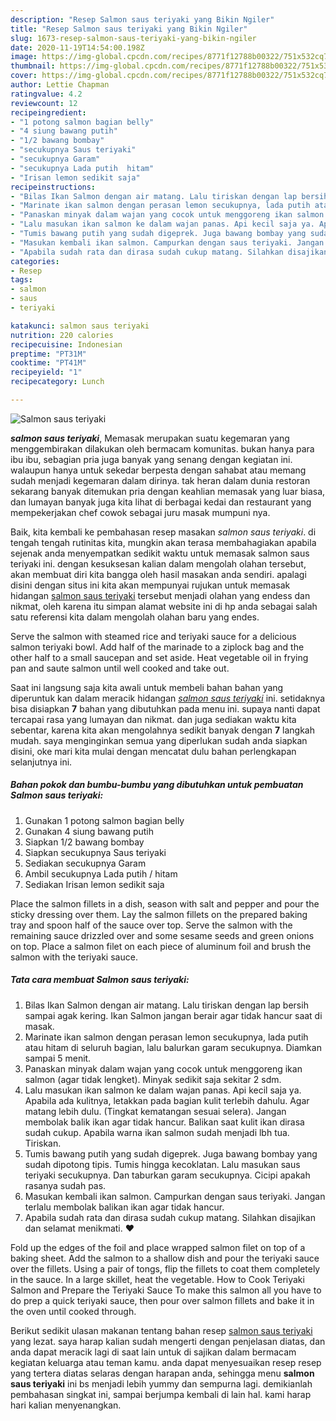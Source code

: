 ```yaml
---
description: "Resep Salmon saus teriyaki yang Bikin Ngiler"
title: "Resep Salmon saus teriyaki yang Bikin Ngiler"
slug: 1673-resep-salmon-saus-teriyaki-yang-bikin-ngiler
date: 2020-11-19T14:54:00.198Z
image: https://img-global.cpcdn.com/recipes/8771f12788b00322/751x532cq70/salmon-saus-teriyaki-foto-resep-utama.jpg
thumbnail: https://img-global.cpcdn.com/recipes/8771f12788b00322/751x532cq70/salmon-saus-teriyaki-foto-resep-utama.jpg
cover: https://img-global.cpcdn.com/recipes/8771f12788b00322/751x532cq70/salmon-saus-teriyaki-foto-resep-utama.jpg
author: Lettie Chapman
ratingvalue: 4.2
reviewcount: 12
recipeingredient:
- "1 potong salmon bagian belly"
- "4 siung bawang putih"
- "1/2 bawang bombay"
- "secukupnya Saus teriyaki"
- "secukupnya Garam"
- "secukupnya Lada putih  hitam"
- "Irisan lemon sedikit saja"
recipeinstructions:
- "Bilas Ikan Salmon dengan air matang. Lalu tiriskan dengan lap bersih sampai agak kering. Ikan Salmon jangan berair agar tidak hancur saat di masak."
- "Marinate ikan salmon dengan perasan lemon secukupnya, lada putih atau hitam di seluruh bagian, lalu balurkan garam secukupnya. Diamkan sampai 5 menit."
- "Panaskan minyak dalam wajan yang cocok untuk menggoreng ikan salmon (agar tidak lengket). Minyak sedikit saja sekitar 2 sdm."
- "Lalu masukan ikan salmon ke dalam wajan panas. Api kecil saja ya. Apabila ada kulitnya, letakkan pada bagian kulit terlebih dahulu. Agar matang lebih dulu. (Tingkat kematangan sesuai selera). Jangan membolak balik ikan agar tidak hancur. Balikan saat kulit ikan dirasa sudah cukup. Apabila warna ikan salmon sudah menjadi lbh tua. Tiriskan."
- "Tumis bawang putih yang sudah digeprek. Juga bawang bombay yang sudah dipotong tipis. Tumis hingga kecoklatan. Lalu masukan saus teriyaki secukupnya. Dan taburkan garam secukupnya. Cicipi apakah rasanya sudah pas."
- "Masukan kembali ikan salmon. Campurkan dengan saus teriyaki. Jangan terlalu membolak balikan ikan agar tidak hancur."
- "Apabila sudah rata dan dirasa sudah cukup matang. Silahkan disajikan dan selamat menikmati. ❤"
categories:
- Resep
tags:
- salmon
- saus
- teriyaki

katakunci: salmon saus teriyaki 
nutrition: 220 calories
recipecuisine: Indonesian
preptime: "PT31M"
cooktime: "PT41M"
recipeyield: "1"
recipecategory: Lunch

---
```



![Salmon saus teriyaki](https://img-global.cpcdn.com/recipes/8771f12788b00322/751x532cq70/salmon-saus-teriyaki-foto-resep-utama.jpg)

<b><i>salmon saus teriyaki</i></b>, Memasak merupakan suatu kegemaran yang menggembirakan dilakukan oleh bermacam komunitas. bukan hanya para ibu ibu, sebagian pria juga banyak yang senang dengan kegiatan ini. walaupun hanya untuk sekedar berpesta dengan sahabat atau memang sudah menjadi kegemaran dalam dirinya. tak heran dalam dunia restoran sekarang banyak ditemukan pria dengan keahlian memasak yang luar biasa, dan lumayan banyak juga kita lihat di berbagai kedai dan restaurant yang mempekerjakan chef cowok sebagai juru masak mumpuni nya.

Baik, kita kembali ke pembahasan resep masakan <i>salmon saus teriyaki</i>. di tengah tengah rutinitas kita, mungkin akan terasa membahagiakan apabila sejenak anda menyempatkan sedikit waktu untuk memasak salmon saus teriyaki ini. dengan kesuksesan kalian dalam mengolah olahan tersebut, akan membuat diri kita bangga oleh hasil masakan anda sendiri. apalagi disini dengan situs ini kita akan mempunyai rujukan untuk memasak hidangan <u>salmon saus teriyaki</u> tersebut menjadi olahan yang endess dan nikmat, oleh karena itu simpan alamat website ini di hp anda sebagai salah satu referensi kita dalam mengolah olahan baru yang endes.

Serve the salmon with steamed rice and teriyaki sauce for a delicious salmon teriyaki bowl. Add half of the marinade to a ziplock bag and the other half to a small saucepan and set aside. Heat vegetable oil in frying pan and saute salmon until well cooked and take out.


Saat ini langsung saja kita awali untuk membeli bahan bahan yang diperuntuk kan dalam meracik hidangan <u><i>salmon saus teriyaki</i></u> ini. setidaknya bisa disiapkan <b>7</b> bahan yang dibutuhkan pada menu ini. supaya nanti dapat tercapai rasa yang lumayan dan nikmat. dan juga sediakan waktu kita sebentar, karena kita akan mengolahnya sedikit banyak dengan <b>7</b> langkah mudah. saya menginginkan semua yang diperlukan sudah anda siapkan disini, oke mari kita mulai dengan mencatat dulu bahan perlengkapan selanjutnya ini.

<!--inarticleads1-->

##### Bahan pokok dan bumbu-bumbu yang dibutuhkan untuk pembuatan Salmon saus teriyaki:

1. Gunakan 1 potong salmon bagian belly
1. Gunakan 4 siung bawang putih
1. Siapkan 1/2 bawang bombay
1. Siapkan secukupnya Saus teriyaki
1. Sediakan secukupnya Garam
1. Ambil secukupnya Lada putih / hitam
1. Sediakan Irisan lemon sedikit saja


Place the salmon fillets in a dish, season with salt and pepper and pour the sticky dressing over them. Lay the salmon fillets on the prepared baking tray and spoon half of the sauce over top. Serve the salmon with the remaining sauce drizzled over and some sesame seeds and green onions on top. Place a salmon filet on each piece of aluminum foil and brush the salmon with the teriyaki sauce. 

<!--inarticleads2-->

##### Tata cara membuat Salmon saus teriyaki:

1. Bilas Ikan Salmon dengan air matang. Lalu tiriskan dengan lap bersih sampai agak kering. Ikan Salmon jangan berair agar tidak hancur saat di masak.
1. Marinate ikan salmon dengan perasan lemon secukupnya, lada putih atau hitam di seluruh bagian, lalu balurkan garam secukupnya. Diamkan sampai 5 menit.
1. Panaskan minyak dalam wajan yang cocok untuk menggoreng ikan salmon (agar tidak lengket). Minyak sedikit saja sekitar 2 sdm.
1. Lalu masukan ikan salmon ke dalam wajan panas. Api kecil saja ya. Apabila ada kulitnya, letakkan pada bagian kulit terlebih dahulu. Agar matang lebih dulu. (Tingkat kematangan sesuai selera). Jangan membolak balik ikan agar tidak hancur. Balikan saat kulit ikan dirasa sudah cukup. Apabila warna ikan salmon sudah menjadi lbh tua. Tiriskan.
1. Tumis bawang putih yang sudah digeprek. Juga bawang bombay yang sudah dipotong tipis. Tumis hingga kecoklatan. Lalu masukan saus teriyaki secukupnya. Dan taburkan garam secukupnya. Cicipi apakah rasanya sudah pas.
1. Masukan kembali ikan salmon. Campurkan dengan saus teriyaki. Jangan terlalu membolak balikan ikan agar tidak hancur.
1. Apabila sudah rata dan dirasa sudah cukup matang. Silahkan disajikan dan selamat menikmati. ❤


Fold up the edges of the foil and place wrapped salmon filet on top of a baking sheet. Add the salmon to a shallow dish and pour the teriyaki sauce over the fillets. Using a pair of tongs, flip the fillets to coat them completely in the sauce. In a large skillet, heat the vegetable. How to Cook Teriyaki Salmon and Prepare the Teriyaki Sauce To make this salmon all you have to do prep a quick teriyaki sauce, then pour over salmon fillets and bake it in the oven until cooked through. 

Berikut sedikit ulasan makanan tentang bahan resep <u>salmon saus teriyaki</u> yang lezat. saya harap kalian sudah mengerti dengan penjelasan diatas, dan anda dapat meracik lagi di saat lain untuk di sajikan dalam bermacam kegiatan keluarga atau teman kamu. anda dapat menyesuaikan resep resep yang tertera diatas selaras dengan harapan anda, sehingga menu <b>salmon saus teriyaki</b> ini bs menjadi lebih yummy dan sempurna lagi. demikianlah pembahasan singkat ini, sampai berjumpa kembali di lain hal. kami harap hari kalian menyenangkan.
